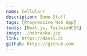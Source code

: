 ```yaml
---
name: Cellularr
description: Some Stuff
tags: [Progressive Web App]
tools: [Next.js, TailwindCSS]
image: ./nebraska.jpg
link: https://dossi.ai
github: https://github.com
---
```

